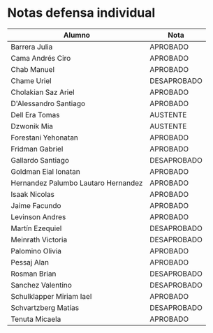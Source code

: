 # Notas defensa individual

| Alumno                              | Nota        |
| ----------------------------------- | ----------- |
| Barrera Julia                       | APROBADO    |
| Cama Andrés Ciro                    | APROBADO    |
| Chab Manuel                         | APROBADO    |
| Chame Uriel                         | DESAPROBADO |
| Cholakian Saz Ariel                 | APROBADO    |
| D'Alessandro Santiago               | APROBADO    |
| Dell Era Tomas                      | AUSTENTE    |
| Dzwonik Mia                         | AUSTENTE    |
| Forestani Yehonatan                 | APROBADO    |
| Fridman Gabriel                     | APROBADO    |
| Gallardo Santiago                   | DESAPROBADO |
| Goldman Eial Ionatan                | APROBADO    |
| Hernandez Palumbo Lautaro Hernandez | APROBADO    |
| Isaak Nicolas                       | APROBADO    |
| Jaime Facundo                       | APROBADO    |
| Levinson Andres                     | APROBADO    |
| Martín Ezequiel                     | DESAPROBADO |
| Meinrath Victoria                   | DESAPROBADO |
| Palomino Olivia                     | APROBADO    |
| Pessaj Alan                         | APROBADO    |
| Rosman Brian                        | DESAPROBADO |
| Sanchez Valentino                   | DESAPROBADO |
| Schulklapper Miriam Iael            | APROBADO    |
| Schvartzberg Matías                 | DESAPROBADO |
| Tenuta Micaela                      | APROBADO    |
